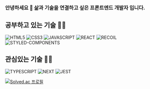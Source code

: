 ### 안녕하세요 👋 삶과 기술을 연결하고 싶은 프론트엔드 개발자 입니다.

<h2>공부하고 있는 기술 🧑‍💻</h2>

![HTML5](https://img.shields.io/badge/HTML5-orange?style=flat&logo=html5&logoColor=white)
![CSS3](https://img.shields.io/badge/CSS3-blue?style=flat&logo=css3)
![JAVASCRIPT](https://img.shields.io/badge/JAVASCRIPT-yellow?style=flat&logo=javascript&logoColor=black)
![REACT](https://img.shields.io/badge/REACT-blue?style=flat&logo=react&logoColor=skyblue)
![RECOIL](https://img.shields.io/badge/RECOIL-skyblue?style=flat&logo=recoil&logoColor=purple)
![STYLED-COMPONENTS](https://img.shields.io/badge/STYLED_COMPONENTS-pink?style=flat&logo=styled-components&logoColor=white)

<h2>관심있는 기술 🧑‍💻</h2>

![TYPESCRIPT](https://img.shields.io/badge/TYPESCRIPT-blue?style=flat&logo=typescript&logoColor=white)
![NEXT](https://img.shields.io/badge/NEXT-black?style=flat&logo=next.js&logoColor=white)
![JEST](https://img.shields.io/badge/JEST-red?style=flat&logo=jest&logoColor=white)



[![Solved.ac 프로필](http://mazassumnida.wtf/api/v2/generate_badge?boj=wns2252)](https://solved.ac/wns2252)
